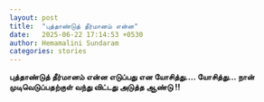 ```yaml
---
layout: post
title:  "புத்தாண்டுத் தீர்மானம் என்ன"
date:   2025-06-22 17:14:53 +0530
author: Hemamalini Sundaram
categories: stories
---
```


**புத்தாண்டுத் தீர்மானம் என்ன எடுப்பது என யோசித்து\.... யோசித்து\... நான்
முடிவெடுப்பதற்குள் வந்து விட்டது அடுத்த ஆண்டு !!**
